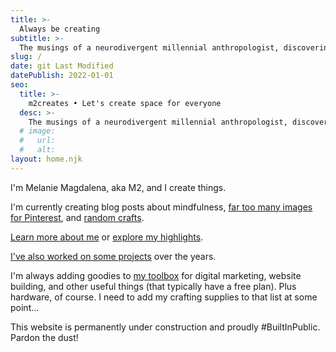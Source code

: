 ```yaml
---
title: >-
  Always be creating
subtitle: >-
  The musings of a neurodivergent millennial anthropologist, discovering mindfulness in urban exploration, and surviving late-stage capitalism with digital marketing.
slug: /
date: git Last Modified
datePublish: 2022-01-01
seo:
  title: >-
    m2creates • Let's create space for everyone
  desc: >-
    The musings of a neurodivergent millennial anthropologist, discovering mindfulness in urban exploration, and surviving late-stage capitalism with marketing.
  # image: 
  #   url:
  #   alt:
layout: home.njk
---
```


I'm Melanie Magdalena, aka M2, and I create things.

I'm currently creating blog posts about mindfulness, [far too many images for Pinterest](https://www.pinterest.com/m2creates), and [random crafts](https://tiktok.com/@m2creates).

[Learn more about me](/about/) or [explore my highlights](/highlights/).

[I've also worked on some projects](/projects/) over the years.

I'm always adding goodies to [my toolbox](/uses/) for digital marketing, website building, and other useful things (that typically have a free plan). Plus hardware, of course. I need to add my crafting supplies to that list at some point...

This website is permanently under construction and proudly #BuiltInPublic. Pardon the dust!
